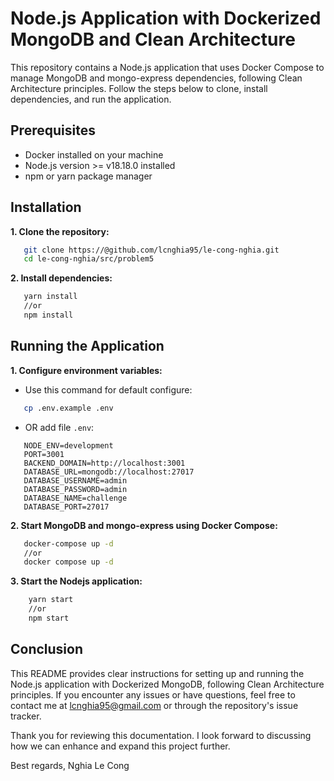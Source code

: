 # Node.js Application with Dockerized MongoDB and Clean Architecture

This repository contains a Node.js application that uses Docker Compose to manage MongoDB and mongo-express dependencies, following Clean Architecture principles. Follow the steps below to clone, install dependencies, and run the application.

## Prerequisites

- Docker installed on your machine
- Node.js version >= v18.18.0 installed
- npm or yarn package manager

## Installation

**1. Clone the repository:**

```bash
   git clone https://@github.com/lcnghia95/le-cong-nghia.git
   cd le-cong-nghia/src/problem5
```
   
**2. Install dependencies:**
```bash
   yarn install
   //or
   npm install
```


## Running the Application

**1. Configure environment variables:**

* Use this command for default configure:

```bash
   cp .env.example .env
```
* OR add file `.env`:

```env
   NODE_ENV=development
   PORT=3001
   BACKEND_DOMAIN=http://localhost:3001
   DATABASE_URL=mongodb://localhost:27017
   DATABASE_USERNAME=admin
   DATABASE_PASSWORD=admin
   DATABASE_NAME=challenge
   DATABASE_PORT=27017
```


**2. Start MongoDB and mongo-express using Docker Compose:**

```bash
   docker-compose up -d 
   //or
   docker compose up -d
```


**3. Start the Nodejs application:**

```bash
    yarn start
    //or
    npm start
```


## Conclusion

This README provides clear instructions for setting up and running the Node.js application with Dockerized MongoDB, following Clean Architecture principles. If you encounter any issues or have questions, feel free to contact me at [lcnghia95@gmail.com](mailto:lcnghia95@gmail.com) or through the repository's issue tracker.

Thank you for reviewing this documentation. I look forward to discussing how we can enhance and expand this project further.

Best regards,
Nghia Le Cong